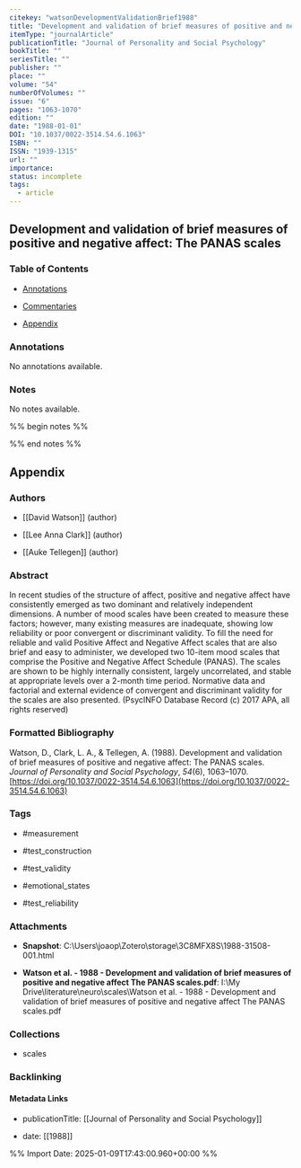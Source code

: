 ```yaml
---
citekey: "watsonDevelopmentValidationBrief1988"
title: "Development and validation of brief measures of positive and negative affect: The PANAS scales"
itemType: "journalArticle"
publicationTitle: "Journal of Personality and Social Psychology"
bookTitle: ""
seriesTitle: ""
publisher: ""
place: ""
volume: "54"
numberOfVolumes: ""
issue: "6"
pages: "1063-1070"
edition: ""
date: "1988-01-01"
DOI: "10.1037/0022-3514.54.6.1063"
ISBN: ""
ISSN: "1939-1315"
url: ""
importance: 
status: incomplete
tags:
  - article
---
```


## Development and validation of brief measures of positive and negative affect: The PANAS scales

### Table of Contents

- [Annotations](#annotations)

+ [Commentaries](#commentaries)

- [Appendix](#appendix)

### Annotations


No annotations available.


### Notes


No notes available.


%% begin notes %%

<!-- Write your personal notes here -->

%% end notes %%

## Appendix

### Authors


- [[David Watson]] (author)

- [[Lee Anna Clark]] (author)

- [[Auke Tellegen]] (author)



### Abstract

In recent studies of the structure of affect, positive and negative affect have consistently emerged as two dominant and relatively independent dimensions. A number of mood scales have been created to measure these factors; however, many existing measures are inadequate, showing low reliability or poor convergent or discriminant validity. To fill the need for reliable and valid Positive Affect and Negative Affect scales that are also brief and easy to administer, we developed two 10-item mood scales that comprise the Positive and Negative Affect Schedule (PANAS). The scales are shown to be highly internally consistent, largely uncorrelated, and stable at appropriate levels over a 2-month time period. Normative data and factorial and external evidence of convergent and discriminant validity for the scales are also presented. (PsycINFO Database Record (c) 2017 APA, all rights reserved)


### Formatted Bibliography

Watson, D., Clark, L. A., & Tellegen, A. (1988). Development and validation of brief measures of positive and negative affect: The PANAS scales. _Journal of Personality and Social Psychology_, _54_(6), 1063–1070. [https://doi.org/10.1037/0022-3514.54.6.1063](https://doi.org/10.1037/0022-3514.54.6.1063)


### Tags


- #measurement

- #test_construction

- #test_validity

- #emotional_states

- #test_reliability




### Attachments


- **Snapshot**: C:\Users\joaop\Zotero\storage\3C8MFX8S\1988-31508-001.html

- **Watson et al. - 1988 - Development and validation of brief measures of positive and negative affect The PANAS scales.pdf**: I:\My Drive\literature\neuro\scales\Watson et al. - 1988 - Development and validation of brief measures of positive and negative affect The PANAS scales.pdf




### Collections


- scales





### Backlinking


#### Metadata Links


- publicationTitle: [[Journal of Personality and Social Psychology]]




- date: [[1988]]





<!-- Any additional notes or comments -->


%% Import Date: 2025-01-09T17:43:00.960+00:00 %%
